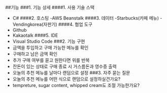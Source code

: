 ##기능
###1. 기능 상세
####1. 사용 기술 스택
- C#
####2. 호스팅
-AWS Beanstalk
####3. 데이터
-Starbucks(카페 메뉴)
-Vendingkorea(자판기)
####4. 협업 도구
- Github
- Kakaotalk
####5. IDE
- Visual Studio Code
###2. 기능 구현
- 금액을 투입하고 구매 가능한 메뉴를 확인
- 구매하고 남은 금액 확인
- 추가 구매 여부를 묻고 원한다면 위를 반복
- 잔돈이 있는 상태로 구매 종료 시 거스름돈과 영수증 출력
- 오늘의 추천 메뉴를 날마다 랜덤으로 설정
###3. 자주 묻는 질문
- 오늘의 추천 메뉴를 어떤 식으로 랜덤으로 설정하실건가요?
- tempreture, sugar content, whipped cream도 조절 가능한가요?
